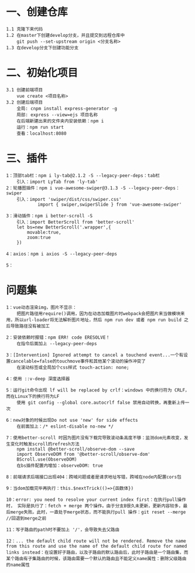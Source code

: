 # 一、创建仓库
    1.1 克隆下来代码
    1.2 在master下创建develop分支，并且提交到远程仓库中
        git push --set-upstream origin <分支名称>
    1.3 在develop分支下创建功能分支
# 二、初始化项目
    3.1 创建前端项目
        vue create <项目名称>
    3.2 创建后端项目
        全局: cnpm install express-generator -g
        局部: express --view=ejs 项目名称
        在后端新建出来的文件夹内安装依赖：npm i
        运行：npm run start
        查看：localhost:8080

# 三、插件
    1：顶部tab栏：npm i ly-tab@2.1.2 -S --legacy-peer-deps：tab栏
        引入：import LyTab from 'ly-tab'
    2：轮播图插件：npm i vue-awesome-swiper@3.1.3 -S --legacy-peer-deps：swiper
        引入：import 'swiper/dist/css/swiper.css'
                import { swiper,swiperSlide } from 'vue-awesome-swiper'

    3：滑动插件：npm i better-scroll -S
        引入：import BetterScroll from 'better-scroll'
        let bs=new BetterScroll('.wrapper',{
            movable:true,
            zoom:true
        })

    4：axios：npm i axios -S --legacy-peer-deps

    5：

# 问题集
    1：vue动态渲染img，图片不显示：
        把图片路径用require()调用，因为在动态加载图片时webpack会把图片来当做模块来用，所以url-loader将无法解析图片地址，然后 npm run dev 或者 npm run build 之后导致路径没有被加工

    2：安装依赖时报错：npm ERR! code ERESOLVE！
        在指令后面加上 --legacy-peer-deps

    3：[Intervention] Ignored attempt to cancel a touchend event...一个有设置cancelable=false的touchmove事件和其他某个滚动的操作冲突了
        在滚动标签或全局加个css样式 touch-action: none;

    4：使用 ::v-deep 深度选择器

    5：运行git命令出现 lf will be replaced by crlf：windows 中的换行符为 CRLF， 而在Linux下的换行符为LF
        使用 git config --global core.autocrlf false 禁用自动转换，再重新上传一次

    6：new对象的时候出现Do not use 'new' for side effects
        在前面加上：/* eslint-disable no-new */

    7：使用better-scroll 时因为图片没有下载完导致滚动条高度不够：监测dom元素改变，发生变化时触发scroll的refresh方法
        npm install @better-scroll/observe-dom --save
        import ObserveDOM from '@better-scroll/observe-dom'
        BScroll.use(ObserveDOM)
        在bs插件配置内增加：observeDOM: true

    8：前端请求后端接口出现404：跨域问题或者是请求地址写错，跨域在node内配置cors包

    9：当dom加载完毕再执行：this.$nextTrick(()=>{函数体})

    10：error: you need to resolve your current index first：在执行pull操作时， 实际是执行了：fetch + merge 两个操作。由于分支B很久未更新，更新内容较多，最后merge失败。此时，一直处于merge状态，而不能执行pull 操作：git reset --merge //回退到merge之前

    11：写子路由的path时不要加上 '/'，会导致失去父路由

    12：... the default child route will not be rendered. Remove the name from this route and use the name of the default child route for named links instead：在设置好子路由，以及子路由的默认路由后，此时子路由是一个路由集，而某个路由有子集路由的时候，该路由需要一个默认的路由且不能定义name属性：删除父级路由的name属性